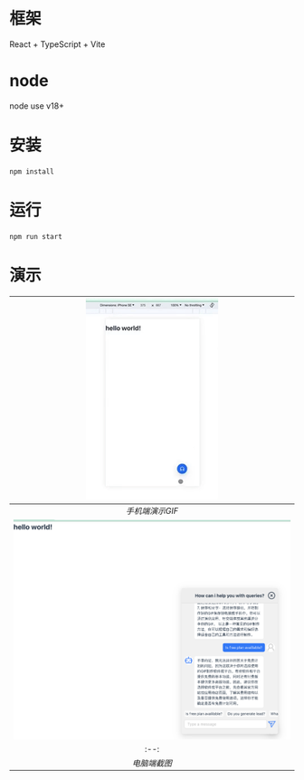# 框架
React + TypeScript + Vite

# node
node use v18+

# 安装
`npm install`

# 运行
`npm run start`

# 演示
|![手机端演示GIF](public/display/mobile.GIF) | 
|:--:| 
| *手机端演示GIF* |
|![电脑端截图](public/display/web.jpg) | 
|:--:| 
| *电脑端截图* |